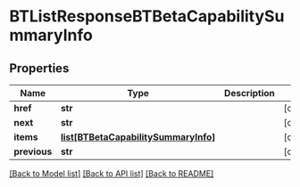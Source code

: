 # BTListResponseBTBetaCapabilitySummaryInfo

## Properties
Name | Type | Description | Notes
------------ | ------------- | ------------- | -------------
**href** | **str** |  | [optional] 
**next** | **str** |  | [optional] 
**items** | [**list[BTBetaCapabilitySummaryInfo]**](BTBetaCapabilitySummaryInfo.md) |  | [optional] 
**previous** | **str** |  | [optional] 

[[Back to Model list]](../README.md#documentation-for-models) [[Back to API list]](../README.md#documentation-for-api-endpoints) [[Back to README]](../README.md)


